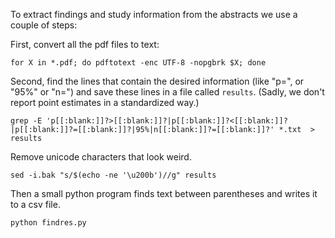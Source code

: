 
To extract findings and study information from the abstracts we use a couple
of steps:

First, convert all the pdf files to text:

```
for X in *.pdf; do pdftotext -enc UTF-8 -nopgbrk $X; done 
```

Second, find the lines that contain the desired information (like "p=", or
"95%" or "n=") and save these lines in a file called `results`. (Sadly, we
don't report point estimates in a standardized way.)

```
grep -E 'p[[:blank:]]?>[[:blank:]]?|p[[:blank:]]?<[[:blank:]]?|p[[:blank:]]?=[[:blank:]]?|95%|n[[:blank:]]?=[[:blank:]]?' *.txt  > results
```

Remove unicode characters that look weird.

```
sed -i.bak "s/$(echo -ne '\u200b')//g" results
```

Then a small python program finds text between parentheses and writes it to a
csv file.

```
python findres.py
```

